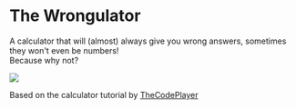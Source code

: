 # The Wrongulator

A calculator that will (almost) always give you wrong answers, sometimes they won't even be numbers!<br>
Because why not?

![](http://i.imgur.com/aJIeSJL.png)

Based on the calculator tutorial by <a href="http://thecodeplayer.com/walkthrough/javascript-css3-calculator">TheCodePlayer</a>
